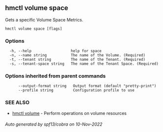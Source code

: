 ## hmctl volume space

Gets a specific Volume Space Metrics.

```
hmctl volume space [flags]
```

### Options

```
  -h, --help                  help for space
  -n, --name string           The name of the Volume. (Required)
  -t, --tenant string         The name of the Tenant. (Required)
  -s, --tenant-space string   The name of the Tenant Space. (Required)
```

### Options inherited from parent commands

```
      --output-format string   Output format (default "pretty-print")
      --profile string         Configuration profile to use
```

### SEE ALSO

* [hmctl volume](hmctl_volume.md)	 - Perform operations on volume resources

###### Auto generated by spf13/cobra on 10-Nov-2022
